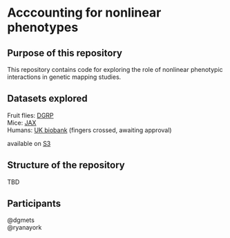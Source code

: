 # Acccounting for nonlinear phenotypes

## Purpose of this repository
This repository contains code for exploring the role of nonlinear phenotypic interactions in genetic mapping studies. 

## Datasets explored
Fruit flies: [DGRP](http://dgrp2.gnets.ncsu.edu/) <br>
Mice: [JAX](http://https://www.jax.org/) <br>
Humans: [UK biobank](https://www.ukbiobank.ac.uk/) (fingers crossed, awaiting approval)

available on [S3](arn:aws:s3:::arcadia-public-genetic-mapping-datasets)

## Structure of the repository
TBD

## Participants
@dgmets <br>
@ryanayork

